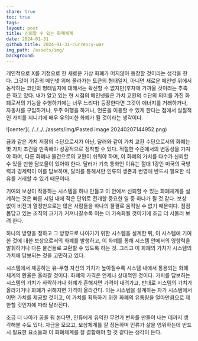 ```yaml
---
share: true
toc: true
tags: 
layout: post
title: 신뢰할 수 있는 화폐체계
date: 2024-01-31
github_title: 2024-01-31-currency-war
img_path: /assets/img/
background:
---
```

개인적으로 X를 기점으로 한 새로운 가상 화폐가 머지않아 등장할 것이라는 생각을 한다. 그것이 기존의 메인넷 위에 올라가는 토큰의 형태일지, 아니면 새로운 메인넷 위에서 동작하는 코인의 형태일지에 대해서는 확신할 수 없지만(후자에 가까울 것이라는 추측은 하고 있다. 내가 알고 있는 현 시점의 메인넷들은 가치 교환의 수단의 의미를 가진 화폐로서의 기능을 수행하기에는 너무 느리다) 등장한다면 그것이 에너지를 거래하거나, 자동차를 구입하거나, 우주 여행을 하거나, 언론을 이용할 수 있게 한다는 점에서 실질적인 가치를 지니기에 매우 유의미한 화폐가 될 것이라는 생각이다.

![center](../../../../assets/img/Pasted image 20240207144952.png)

금과 같은 가치 저장의 수단으로서가 아닌, 달러와 같이 가치 교환 수단으로서의 화폐는 몇 가지 조건을 만족해야 성공적으로 정착할 수 있다. 적절한 수준에서의 변동성을 가져야 하며, 다른 화폐나 물건으로의 교환이 쉬워야 하며, 이 화폐의 가치를 다수가 신뢰할 수 있을 만한 담보물이 있어야 한다. 달러가 기축 통화인 이유는 절대 1강인 미국의 국방력과 경제력이 이를 담보하며, 달러를 통해서만 인류의 생존과 번영에 반드시 필요한 석유를 거래할 수 있기 때문이다.

기여와 보상이 작용하는 시스템을 하나 만들고 이 안에서 신뢰할 수 있는 화폐체계를 설계하는 것은 빠른 시일 내에 작은 단위로 전개할 중요한 일 중 하나가 될 것 같다. 보상 없이 비전과 열정만으로는 많은 사람들을 하나의 물결로 움직일 수 없기 때문이다. 점점 몸담고 있는 조직의 크기가 커져나갈수록 이는 더 가속화될 것이기에 조금 더 서둘러 보려 한다.

하나의 방향을 정하고 그 방향으로 나아가기 위한 시스템을 설계한 뒤, 이 시스템에 기여한 것에 대한 보상으로서의 화폐를 발행하고, 이 화폐를 통해 시스템 안에서의 영향력을 발휘하거나 다른 물건들로 교환할 수 있도록 하는 것. 그리고 이 화폐의 가치가 시스템의 가치에 담보되는 것을 고민하고 있다.

시스템에서 제공하는 유-무형 자산의 가치가 높아질수록 시스템 내에서 통용되는 화폐체계의 환율은 올라갈 것이다. 화폐의 가격은 언제나 상대적인 것이다. 가치를 담보하는 시스템의 가치가 하락하거나 화폐가 흔해지면 가격이 내려가고, 반대로 시스템의 가치가 올라가거나 화폐가 귀해지면 가격이 올라간다. 이는 시스템을 설계하는 자가 시스템에서 어떤 가치를 제공할 것이고, 이 가치를 획득하기 위한 화폐의 유통량을 얼마만큼으로 제한할 것인지에 따라 달라진다.

조금 더 나아가 꿈을 꿔 본다면, 인류에게 유익한 무언가 변화를 만들어 내는 데까지 생각해볼 수도 있다. 자금을 모으고, 보상체계를 잘 정돈하며 인류가 삶을 영위하는데 반드시 필요한 요소들과 이 화폐체계를 잘 결합해야 할 것 같다는 생각이 든다.



